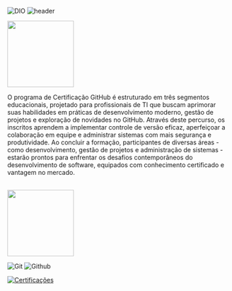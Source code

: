 ![DIO](https://github.com/Thamine-sumaya/DIO-Python-Developer/assets/160533319/55f21a8d-1695-4f0e-8d39-da4f143e8329)
![header](https://github.com/Thamine-sumaya/Github-Certification/assets/160533319/2c67bc1e-d532-43cf-8db7-b4c69bae0e2e)

<a>
<img src="https://github.com/Thamine-sumaya/Github-Certification/assets/160533319/91181343-6299-4e7b-a15e-aa990e1db31c" alt="" width="150">
</a>

O programa de Certificação GitHub é estruturado em três segmentos educacionais, projetado para profissionais de TI que buscam aprimorar suas habilidades em práticas de desenvolvimento moderno, gestão de projetos e exploração de novidades no GitHub. Através deste percurso, os inscritos aprendem a implementar controle de versão eficaz, aperfeiçoar a colaboração em equipe e administrar sistemas com mais segurança e produtividade. Ao concluir a formação, participantes de diversas áreas - como desenvolvimento, gestão de projetos e administração de sistemas - estarão prontos para enfrentar os desafios contemporâneos do desenvolvimento de software, equipados com conhecimento certificado e vantagem no mercado.
<br>
<br>

<!---<a>
<img src="https://github.com/Thamine-sumaya/Github-Certification/assets/160533319/1ee3aeea-f5cb-4898-97b9-95f0518548d3" alt="" width="125">
</a>
<br>
<br>--->

<a>
<img src="https://github.com/Thamine-sumaya/Github-Certification/assets/160533319/1729aaad-fbfc-4ddb-8cb4-4344a13561ca" alt="" width="150">
</a>

![Git](https://img.shields.io/badge/git-000000.svg?style=for-the-badge&logo=git&logoColor=FFFFFF)
![Github](https://img.shields.io/badge/GitHub-000000?style=for-the-badge&logo=github&logoColor=white)

[![Certificações](https://github.com/Thamine-sumaya/Github-Certification/assets/160533319/3bb6da74-3684-4515-89bf-117fc4bd7483)](https://github.com/Thamine-sumaya/Github-Certification/blob/main/cartificações.md)
